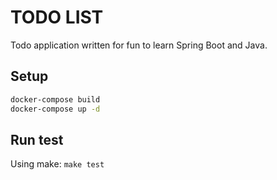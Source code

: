 # TODO LIST

Todo application written for fun to learn Spring Boot and Java.

## Setup

```bash
docker-compose build
docker-compose up -d
```

## Run test

Using make: `make test`
